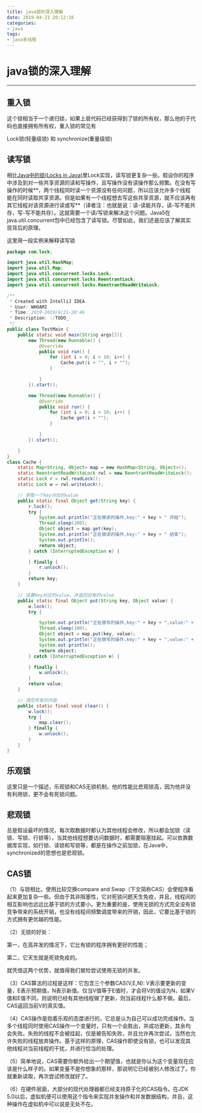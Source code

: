 ```yaml
---
title: java锁的深入理解
date: 2019-04-21 20:12:16
categories:
- java
tags:
- java多线程
---
```


# java锁的深入理解

-----

## 重入锁

这个锁相当于一个递归锁，如果上层代码已经获得到了锁的所有权，那么他的子代码也直接拥有所有权，重入锁的常见有

Lock锁(轻量级锁) 和 synchronize(重量级锁)

## 读写锁

相比[Java中的锁(Locks in Java)](http://ifeve.com/locks/)里Lock实现，读写锁更复杂一些。假设你的程序中涉及到对一些共享资源的读和写操作，且写操作没有读操作那么频繁。在没有写操作的时候**，两个线程同时读一个资源没有任何问题，所以应该允许多个线程能在同时读取共享资源。但是如果有一个线程想去写这些共享资源，就不应该再有其它线程对该资源进行读或写**（译者注：也就是说：读-读能共存，读-写不能共存，写-写不能共存）。这就需要一个读/写锁来解决这个问题。Java5在java.util.concurrent包中已经包含了读写锁。尽管如此，我们还是应该了解其实现背后的原理。

这里用一段实例来解释读写锁

```java
package com.lock;

import java.util.HashMap;
import java.util.Map;
import java.util.concurrent.locks.Lock;
import java.util.concurrent.locks.ReentrantLock;
import java.util.concurrent.locks.ReentrantReadWriteLock;

/**
 * Created with IntelliJ IDEA.
 * User: WHOAMI
 * Time: 2019-2019/4/21-20:46
 * Description: :/TODO_
 */
public class TestMain {
    public static void main(String args[]){
        new Thread(new Runnable() {
            @Override
            public void run() {
                for (int i = 0; i < 10; i++) {
                    Cache.put(i + "", i + "");
                }

            }
        }).start();

        new Thread(new Runnable() {
            @Override
            public void run() {
                for (int i = 0; i < 10; i++) {
                    Cache.get(i + "");
                }

            }
        }).start();

    }
}
class Cache {
    static Map<String, Object> map = new HashMap<String, Object>();
    static ReentrantReadWriteLock rwl = new ReentrantReadWriteLock();
    static Lock r = rwl.readLock();
    static Lock w = rwl.writeLock();

    // 获取一个key对应的value
    public static final Object get(String key) {
        r.lock();
        try {
            System.out.println("正在做读的操作,key:" + key + " 开始");
            Thread.sleep(100);
            Object object = map.get(key);
            System.out.println("正在做读的操作,key:" + key + " 结束");
            System.out.println();
            return object;
        } catch (InterruptedException e) {

        } finally {
            r.unlock();
        }
        return key;
    }

    // 设置key对应的value，并返回旧有的value
    public static final Object put(String key, Object value) {
        w.lock();
        try {

            System.out.println("正在做写的操作,key:" + key + ",value:" + value + "开始.");
            Thread.sleep(100);
            Object object = map.put(key, value);
            System.out.println("正在做写的操作,key:" + key + ",value:" + value + "结束.");
            System.out.println();
            return object;
        } catch (InterruptedException e) {

        } finally {
            w.unlock();
        }
        return value;
    }

    // 清空所有的内容
    public static final void clear() {
        w.lock();
        try {
            map.clear();
        } finally {
            w.unlock();
        }
    }
}

```



## 乐观锁

这里只是一个描述，乐观锁和CAS无锁机制，他的性能比悲观锁高，因为他并没有利用锁，更不会有死锁问题。

## 悲观锁

总是假设最坏的情况，每次取数据时都认为其他线程会修改，所以都会加锁（读锁、写锁、行锁等），当其他线程想要访问数据时，都需要阻塞挂起。可以依靠数据库实现，如行锁、读锁和写锁等，都是在操作之前加锁，在Java中，synchronized的思想也是悲观锁。



## CAS锁

（1）与锁相比，使用比较交换compare and Swap（下文简称CAS）会使程序看起来更加复杂一些。但由于其非阻塞性，它对死锁问题天生免疫，并且，线程间的相互影响也远远比基于锁的方式要小。更为重要的是，使用无锁的方式完全没有锁竞争带来的系统开销，也没有线程间频繁调度带来的开销，因此，它要比基于锁的方式拥有更优越的性能。 

（2）无锁的好处：

第一，在高并发的情况下，它比有锁的程序拥有更好的性能；

第二，它天生就是死锁免疫的。

就凭借这两个优势，就值得我们冒险尝试使用无锁的并发。

（3）CAS算法的过程是这样：它包含三个参数CAS(V,E,N): V表示要更新的变量，E表示预期值，N表示新值。仅当V值等于E值时，才会将V的值设为N，如果V值和E值不同，则说明已经有其他线程做了更新，则当前线程什么都不做。最后，CAS返回当前V的真实值。

 

（4）CAS操作是抱着乐观的态度进行的，它总是认为自己可以成功完成操作。当多个线程同时使用CAS操作一个变量时，只有一个会胜出，并成功更新，其余均会失败。失败的线程不会被挂起，仅是被告知失败，并且允许再次尝试，当然也允许失败的线程放弃操作。基于这样的原理，CAS操作即使没有锁，也可以发现其他线程对当前线程的干扰，并进行恰当的处理。

 

（5）简单地说，CAS需要你额外给出一个期望值，也就是你认为这个变量现在应该是什么样子的。如果变量不是你想象的那样，那说明它已经被别人修改过了。你就重新读取，再次尝试修改就好了。

 

（6）在硬件层面，大部分的现代处理器都已经支持原子化的CAS指令。在JDK 5.0以后，虚拟机便可以使用这个指令来实现并发操作和并发数据结构，并且，这种操作在虚拟机中可以说是无处不在。

 